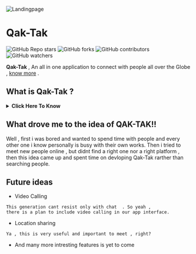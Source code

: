 ![Landingpage](https://movies.jai91.workers.dev/0:/landing.png)

# Qak-Tak

![GitHub Repo stars](https://img.shields.io/github/stars/jaichiranjeeva/device_asus_X00TD?color=blue&style=flat)
![GitHub forks](https://img.shields.io/github/forks/jaichiranjeeva/device_asus_X00TD?color=green&style=flat)
![GitHub contributors](https://img.shields.io/github/contributors/jaichiranjeeva/device_asus_X00TD?style=flat)
![GitHub watchers](https://img.shields.io/github/watchers/jaichiranjeeva/device_asus_X00TD)

**Qak-Tak**  , An all in one application to connect with people all over the Globe , [know more](https://google.com) .

## What is Qak-Tak ?

<details>
    <summary><b>Click Here To Know</b></summary>
  This app is mainly focused on metting with people online and chat if they are intrested in each other
  <br>
  Here people check others profile and swipe right if intrested else right to skip . If both are inrested each other then they will be
  <br>
  receving a notification and permitted to chat.   
  <br> <br>
    Lorem ipsum dolor sit amet consectetur adipisicing elit. Id praesentium deserunt libero quis dolorem sunt, sed perspiciatis vitae accusamus sapiente consequatur incidunt consequuntur vel earum distinctio. Dignissimos totam iste distinctio labore veniam animi, similique iusto officiis quod aperiam voluptate blanditiis amet quae at? Iste maxime voluptatibus, quas consequuntur aut quos deleniti modi, nihil harum aperiam nulla, vitae numquam minima. Iure at inventore debitis architecto ratione autem fugit maxime consequatur!
</details>

## What drove me to the idea of QAK-TAK!!  

Well , first i was bored and wanted to spend time with people and every other one i know personally is busy with their own works.
Then i tried to meet new people online , but didnt find a right one nor a right platform , then this idea came up and spent time on devloping Qak-Tak rarther than searching people.

## Future ideas 

- Video Calling
```
This generation cant resist only with chat  . So yeah , 
there is a plan to include video calling in our app interface.
```

- Location sharing
```
Ya , this is very useful and important to meet , right?
```
- And many more intresting features is yet to come
